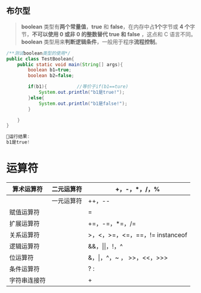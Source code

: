 ## 布尔型

> **boolean** 类型有**两个常量值**，**true** 和 **false**，在内存中占**1个**字节或 **4 个**字节，**不可以使用 0 或非 0 的整数替代 true 和 false** ，这点和 C 语言不同。**boolean** 类型用来**判断逻辑条件**，一般用于程序**流程控制**。



```java
/**测试boolean类型的使用*/
public class TestBoolean{
    public static void main(String[] args){
        boolean b1=true;
        boolean b2=false;

        if(b1){           //等价于if(b1==ture)
            System.out.println("b1是true!");
        }else{
            System.out.println("b1是false!");
        }

    }
}

🏃运行结果:
b1是true!
```



# 运算符



| 算术运算符   | 二元运算符 | +，-，*，/，%                      |
| ------------ | ---------- | ---------------------------------- |
|              | 一元运算符 | ++，--                             |
| 赋值运算符   |            | =                                  |
| 扩展运算符   |            | +=，-=，*=，/=                     |
| 关系运算符   |            | >，<，>=，<=，==，!=	instanceof |
| 逻辑运算符   |            | &&，\|\|，!，^                     |
| 位运算符     |            | &，\|，^，~ ， >>，<<，>>>         |
| 条件运算符   |            | ? :                                |
| 字符串连接符 |            | +                                  |